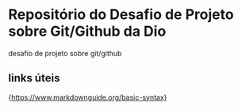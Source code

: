 # Repositório do Desafio de Projeto sobre Git/Github da Dio
desafio de projeto sobre git/github

## links úteis
{https://www.markdownguide.org/basic-syntax}
